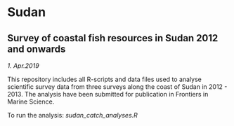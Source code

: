 # Sudan
##  Survey of coastal fish resources in Sudan 2012 and onwards
_1. Apr.2019_

This repository includes all R-scripts and data files used to analyse scientific survey data from three surveys along the coast of Sudan in 2012 - 2013. 
The analysis have been submitted for publication in Frontiers in Marine Science. 

To run the analysis: _sudan_catch_analyses.R_

